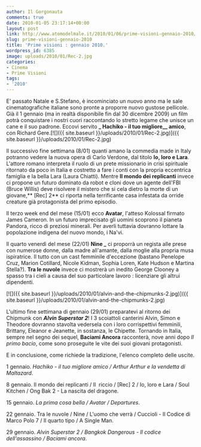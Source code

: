 ```yaml
---
author: Il Gorgonauta
comments: true
date: 2010-01-05 23:17:14+00:00
layout: post
link: http://www.atomodelmale.it/2010/01/06/prime-visioni-gennaio-2010/
slug: prime-visioni-gennaio-2010
title: 'Prime visioni : gennaio 2010.'
wordpress_id: 6385
image: uploads/2010/01/Rec-2.jpg
categories:
- Cinema
- Prime Visioni
tags:
- '2010'
---
```


E' passato Natale e S.Stefano, è incominciato un nuovo anno ma le sale cinematografiche italiane sono pronte a proporre nuovo gustose pellicole. Già il 1 gennaio (ma in realtà disponibile fin dal 30 dicembre 2009) un film potrà conquistare i nostri cuori raccontando lo stretto legame che unisce un cane e il suo padrone. Eccovi servito **_ Hachiko - il tuo migliore__ amico**, con Richard Gere.[![]({{ site.baseurl }}/uploads/2010/01/Rec-2.jpg)]({{ site.baseurl }}/uploads/2010/01/Rec-2.jpg)

Il successivo fine settimana (8/01) quanti amano la commedia made in Italy potranno vedere la nuova opera di Carlo Verdone, dal titolo **Io, loro e Lara**. L'attore romano interpreta il ruolo di un prete missionario in crisi spirituale ritornato da poco in Italia e costretto a fare i conti con la propria eccentrica famiglia e la bella Lara (Laura Chiatti). Mentre **Il mondo dei replicanti** invece ci propone un futuro dominato da robot e cloni dove un agente dell'FBI (Bruce Willis) deve risolvere il mistero che si cela dietro la morte di un giovane,** [Rec] 2** ci riporta nella terrificante casa infestata da orride creature già protagonista del primo episodio.

Il terzo week end del mese (15/01) ecco **Avatar**, l'atteso Kolossal firmato James Cameron. In un futuro imprecisato gli uomini scoprono il pianeta Pandora, ricco di preziosi minerali. Per averli tuttavia dovranno lottare la popolazione indigena del nuovo mondo, i Na'vi.

Il quarto venerdì del mese (22/01) **Nine _** ci proporrà un regista alle prese con numerose donne, dalla madre all'amante, dalla moglie alla propria musa ispiratrice. Il tutto con un cast femminile d'eccezione (bastano Penelope Cruz, Marion Cotillard, Nicole Kidman, Sophia Loren, Kate Hudson e Martina Stella?). **Tra le nuvole** invece ci mostrerà un inedito George Clooney a spasso tra i cieli a causa del suo particolare lavoro : licenziare gli altrui dipendenti.

[![]({{ site.baseurl }}/uploads/2010/01/alvin-and-the-chipmunks-2.jpg)]({{ site.baseurl }}/uploads/2010/01/alvin-and-the-chipmunks-2.jpg)

L'ultimo fine settimana di gennaio (29/01) preparatevi al ritorno dei Chipmunk con **_Alvin Superstar 2_**! I 3 scoiattoli canterini Alvin, Simon e Theodore dovranno stavolta vedersela con i loro corrispettivi femminili,  Brittany, Eleanor e Jeanette, in sostanza, le Chipette. Tornando in Italia, sempre nel segno dei sequel, **Baciami Ancora** racconterà, nove anni dopo _Il primo bacio_, come sono proseguite le vite dei suoi giovani protagonisti.

E in conclusione, come richiede la tradizione, l'elenco completo delle uscite.

1 gennaio. _Hachiko - il tuo migliore amico / Arthur Arthur e la vendetta di Maltazard_.

8 gennaio. Il mondo dei replicanti / Il  riccio / [Rec] 2 / Io, loro e Lara / Soul Kitchen / Ong Bak 2 - La nascita del dragone.

15 gennaio. _La prima cosa bella / Avatar / Departures_.

22 gennaio. Tra le nuvole / Nine / L'uomo che verrà / Cuccioli - Il Codice di Marco Polo 7 / Il quarto tipo / A Single Man.

29 gennaio. _Alvin Superstar 2 / Bangkok Dangerous - Il codice dell'assassino / Baciami ancora_.
